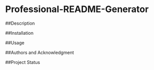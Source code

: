 # Professional-README-Generator

##Description

##Installation

##Usage

##Authors and Acknowledgment

##Project Status
